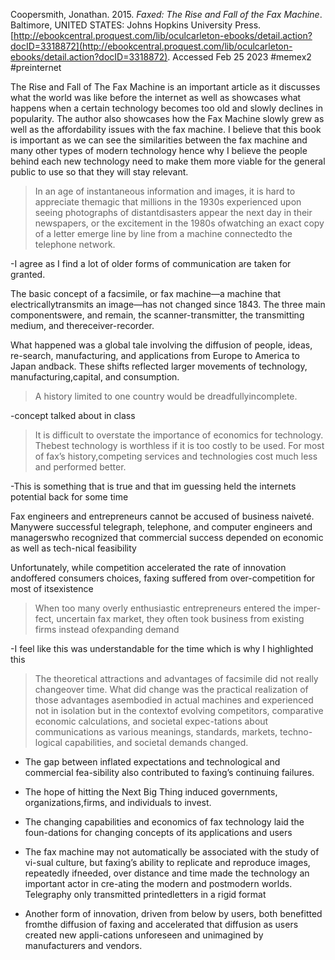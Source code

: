
Coopersmith, Jonathan. 2015. _Faxed: The Rise and Fall of the Fax Machine_. Baltimore, UNITED STATES: Johns Hopkins University Press. [http://ebookcentral.proquest.com/lib/oculcarleton-ebooks/detail.action?docID=3318872](http://ebookcentral.proquest.com/lib/oculcarleton-ebooks/detail.action?docID=3318872). Accessed Feb 25 2023
#memex2 #preinternet 

The Rise and Fall of The Fax Machine is an important article as it discusses what the world was like before the internet as well as showcases what happens when a certain technology becomes too old and slowly declines in popularity.  The author also showcases how the Fax Machine slowly grew as well as the affordability issues with the fax machine. I believe that this book is important as we can see the similarities between the fax machine and many other types of modern technology hence why I believe the people behind each new technology need to make them more viable for the general public to use so that they will stay relevant.


> In an age of instantaneous information and images, it is hard to appreciate themagic that millions in the 1930s experienced upon seeing photographs of distantdisasters appear the next day in their newspapers, or the excitement in the 1980s ofwatching an exact copy of a letter emerge line by line from a machine connectedto the telephone network.

-I agree as I find a lot of older forms of communication are taken for granted.

The basic concept of a facsimile, or fax machine—a machine that electricallytransmits an image—has not changed since 1843. The three main componentswere, and remain, the scanner-transmitter, the transmitting medium, and thereceiver-recorder.


What happened was a global tale involving the diffusion of people, ideas, re-search, manufacturing, and applications from Europe to America to Japan andback. These shifts reflected larger movements of technology, manufacturing,capital, and consumption.


> A history limited to one country would be dreadfullyincomplete.

-concept talked about in class

> It is difficult to overstate the importance of economics for technology. Thebest technology is worthless if it is too costly to be used. For most of fax’s history,competing services and technologies cost much less and performed better.

-This is something that is true and that im guessing held the internets potential back for some time

Fax engineers and entrepreneurs cannot be accused of business naiveté. Manywere successful telegraph, telephone, and computer engineers and managerswho recognized that commercial success depended on economic as well as tech-nical feasibility

Unfortunately, while competition accelerated the rate of innovation andoffered consumers choices, faxing suffered from over-competition for most of itsexistence


> When too many overly enthusiastic entrepreneurs entered the imper-fect, uncertain fax market, they often took business from existing firms instead ofexpanding demand

-I feel like this was understandable for the time which is why I highlighted this

> The theoretical attractions and advantages of facsimile did not really changeover time. What did change was the practical realization of those advantages asembodied in actual machines and experienced not in isolation but in the contextof evolving competitors, comparative economic calculations, and societal expec-tations about communications as various meanings, standards, markets, techno-logical capabilities, and societal demands changed.


- The gap between inflated expectations and technological and commercial fea-sibility also contributed to faxing’s continuing failures.

- The hope of hitting the Next Big Thing induced governments, organizations,firms, and individuals to invest.

- The changing capabilities and economics of fax technology laid the foun-dations for changing concepts of its applications and users

- The fax machine may not automatically be associated with the study of vi-sual culture, but faxing’s ability to replicate and reproduce images, repeatedly ifneeded, over distance and time made the technology an important actor in cre-ating the modern and postmodern worlds. Telegraphy only transmitted printedletters in a rigid format

- Another form of innovation, driven from below by users, both benefitted fromthe diffusion of faxing and accelerated that diffusion as users created new appli-cations unforeseen and unimagined by manufacturers and vendors.











